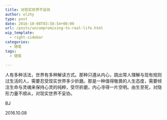 ```yaml
---
title: 对现实世界不妥协
author: olzhy
type: post
date: 2016-10-08T03:58:54+00:00
url: /posts/uncompromising-to-real-life.html
wip_template:
  - right-sidebar
categories:
  - 随笔
tags:
  - 随笔

---
```

人有多种活法，世界有多种解读方式。那种只遵从内心，跳出常人理解与现有规则过生活的人，需要忍受现实世界多少折磨。那是一种值得敬畏的人生态度，需要倾注生命与灵魂来保持心灵的纯粹，受尽折磨，内心寻得一片空明。由生至死，对隐形力量不顺从，对现实世界不妥协。

BJ
  
2016.10.08